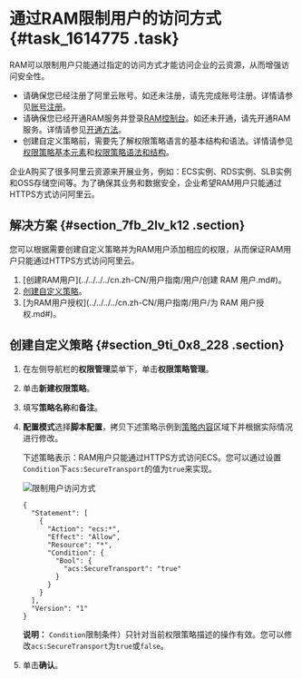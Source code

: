 # 通过RAM限制用户的访问方式 {#task_1614775 .task}

RAM可以限制用户只能通过指定的访问方式才能访问企业的云资源，从而增强访问安全性。

-   请确保您已经注册了阿里云账号。如还未注册，请先完成账号注册。详情请参见[账号注册](https://account.aliyun.com/register/register.htm)。
-   请确保您已经开通RAM服务并登录[RAM控制台](https://ram.console.aliyun.com/)。如还未开通，请先开通RAM服务。详情请参见[开通方法](https://help.aliyun.com/document_detail/28633.html#concept-ujy-rj1-ydb)。
-   创建自定义策略前，需要先了解权限策略语言的基本结构和语法。详情请参见[权限策略基本元素](../../../../cn.zh-CN/用户指南/权限策略/权限策略语言/权限策略基本元素.md#)和[权限策略语法和结构](../../../../cn.zh-CN/用户指南/权限策略/权限策略语言/权限策略语法和结构.md#)。

企业A购买了很多阿里云资源来开展业务，例如：ECS实例、RDS实例、SLB实例和OSS存储空间等。为了确保其业务和数据安全，企业希望RAM用户只能通过HTTPS方式访问阿里云。

## 解决方案 {#section_7fb_2lv_k12 .section}

您可以根据需要创建自定义策略并为RAM用户添加相应的权限，从而保证RAM用户只能通过HTTPS方式访问阿里云。

1.  [创建RAM用户](../../../../cn.zh-CN/用户指南/用户/创建 RAM 用户.md#)。
2.  [创建自定义策略](#section_9ti_0x8_228)。
3.  [为RAM用户授权](../../../../cn.zh-CN/用户指南/用户/为 RAM 用户授权.md#)。

## 创建自定义策略 {#section_9ti_0x8_228 .section}

1.  在左侧导航栏的**权限管理**菜单下，单击**权限策略管理**。
2.  单击**新建权限策略**。
3.  填写**策略名称**和**备注**。
4.  **配置模式**选择**脚本配置**，拷贝下述策略示例到[策略内容](https://ram.console.aliyun.com/policies/new)区域下并根据实际情况进行修改。 

    下述策略表示：RAM用户只能通过HTTPS方式访问ECS。您可以通过设置`Condition`下`acs:SecureTransport`的值为`true`来实现。

    ![限制用户访问方式](http://static-aliyun-doc.oss-cn-hangzhou.aliyuncs.com/assets/img/1280575/156568732755110_zh-CN.png)

    ``` {#codeblock_ms7_zv1_mae .lanuage-xml}
    {
      "Statement": [
        {
          "Action": "ecs:*",
          "Effect": "Allow",
          "Resource": "*",
          "Condition": {        
            "Bool": {
              "acs:SecureTransport": "true"
            }
          }
        }
      ],
      "Version": "1"
    }
    ```

    **说明：** `Condition`限制条件）只针对当前权限策略描述的操作有效。您可以修改`acs:SecureTransport`为`true`或`false`。

5.  单击**确认**。


